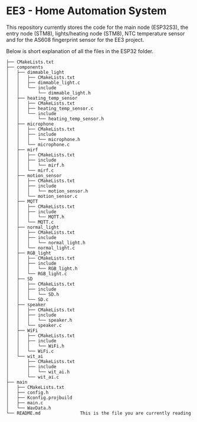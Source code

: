 # EE3 - Home Automation System
This repository currently stores the code for the main node (ESP32S3), the entry node (STM8), lights/heating node (STM8), NTC temperature sensor and for the AS608 fingerprint sensor for the EE3 project.

Below is short explanation of all the files in the ESP32 folder.

```
├── CMakeLists.txt
├── components
│   ├── dimmable_light
│   │   ├── CMakeLists.txt
│   │   ├── dimmable_light.c
│   │   └── include
│   │       └── dimmable_light.h
│   ├── heating_temp_sensor
│   │   ├── CMakeLists.txt
│   │   ├── heating_temp_sensor.c
│   │   └── include
│   │       └── heating_temp_sensor.h
│   ├── microphone
│   │   ├── CMakeLists.txt
│   │   ├── include
│   │   │   └── microphone.h
│   │   └── microphone.c
│   ├── mirf
│   │   ├── CMakeLists.txt
│   │   ├── include
│   │   │   └── mirf.h
│   │   └── mirf.c
│   ├── motion_sensor
│   │   ├── CMakeLists.txt
│   │   ├── include
│   │   │   └── motion_sensor.h
│   │   └── motion_sensor.c
│   ├── MQTT
│   │   ├── CMakeLists.txt
│   │   ├── include
│   │   │   └── MQTT.h
│   │   └── MQTT.c
│   ├── normal_light
│   │   ├── CMakeLists.txt
│   │   ├── include
│   │   │   └── normal_light.h
│   │   └── normal_light.c
│   ├── RGB_light
│   │   ├── CMakeLists.txt
│   │   ├── include
│   │   │   └── RGB_light.h
│   │   └── RGB_light.c
│   ├── SD
│   │   ├── CMakeLists.txt
│   │   ├── include
│   │   │   └── SD.h
│   │   └── SD.c
│   ├── speaker
│   │   ├── CMakeLists.txt
│   │   ├── include
│   │   │   └── speaker.h
│   │   └── speaker.c
│   ├── WiFi
│   │   ├── CMakeLists.txt
│   │   ├── include
│   │   │   └── WiFi.h
│   │   └── WiFi.c
│   └── wit_ai
│       ├── CMakeLists.txt
│       ├── include
│       │   └── wit_ai.h
│       └── wit_ai.c
├── main
│   ├── CMakeLists.txt
│   ├── config.h
│   ├── Kconfig.projbuild
│   ├── main.c
│   └── WavData.h
└── README.md               This is the file you are currently reading
```

